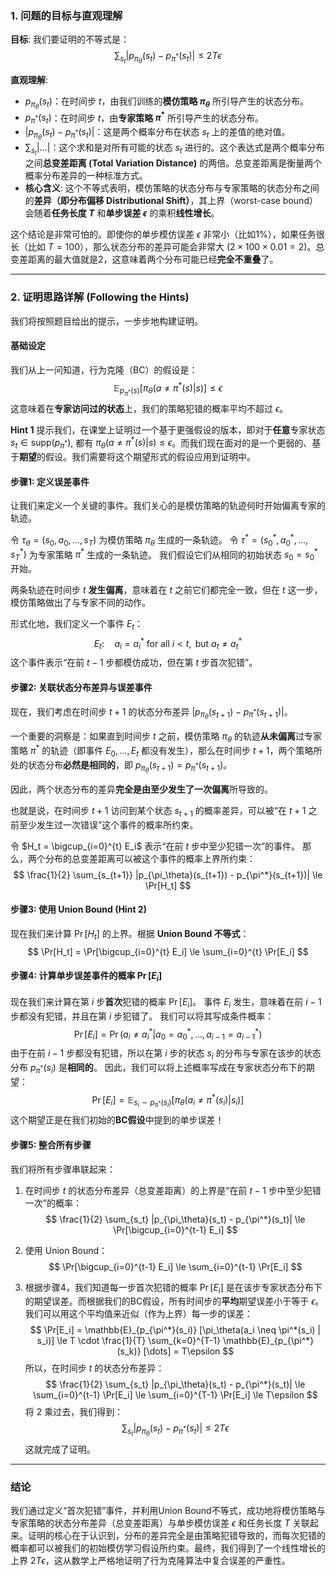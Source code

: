 ### 1. 问题的目标与直观理解

**目标**:
我们要证明的不等式是：
$$
\sum_{s_t} |p_{\pi_\theta}(s_t) - p_{\pi^*}(s_t)| \le 2T\epsilon
$$

**直观理解**:
*   $p_{\pi_\theta}(s_t)$：在时间步 $t$，由我们训练的**模仿策略 $\pi_\theta$** 所引导产生的状态分布。
*   $p_{\pi^*}(s_t)$：在时间步 $t$，由**专家策略 $\pi^*$** 所引导产生的状态分布。
*   $|p_{\pi_\theta}(s_t) - p_{\pi^*}(s_t)|$：这是两个概率分布在状态 $s_t$ 上的差值的绝对值。
*   $\sum_{s_t} |\dots|$：这个求和是对所有可能的状态 $s_t$ 进行的。这个表达式是两个概率分布之间**总变差距离 (Total Variation Distance)** 的两倍。总变差距离是衡量两个概率分布差异的一种标准方式。
*   **核心含义**: 这个不等式表明，模仿策略的状态分布与专家策略的状态分布之间的**差异（即分布偏移 Distributional Shift）**，其上界（worst-case bound）会随着**任务长度 $T$** 和**单步误差 $\epsilon$** 的乘积**线性增长**。

这个结论是非常可怕的。即使你的单步模仿误差 $\epsilon$ 非常小（比如1%），如果任务很长（比如 $T=100$），那么状态分布的差异可能会非常大 ($2 \times 100 \times 0.01 = 2$)。总变差距离的最大值就是2，这意味着两个分布可能已经**完全不重叠**了。

---

### 2. 证明思路详解 (Following the Hints)

我们将按照题目给出的提示，一步步地构建证明。

#### **基础设定**

我们从上一问知道，行为克隆（BC）的假设是：
$$
\mathbb{E}_{p_{\pi^*}(s)} [\pi_\theta(a \neq \pi^*(s) | s)] \le \epsilon
$$
这意味着在**专家访问过的状态**上，我们的策略犯错的概率平均不超过 $\epsilon$。

**Hint 1** 提示我们，在课堂上证明过一个基于更强假设的版本，即对于**任意**专家状态 $s_t \in \text{supp}(p_{\pi^*})$, 都有 $\pi_\theta(a \neq \pi^*(s) | s) \le \epsilon$。而我们现在面对的是一个更弱的、基于**期望**的假设。我们需要将这个期望形式的假设应用到证明中。

#### **步骤1: 定义误差事件**

让我们来定义一个关键的事件。我们关心的是模仿策略的轨迹何时开始偏离专家的轨迹。

令 $\tau_\theta = (s_0, a_0, \dots, s_T)$ 为模仿策略 $\pi_\theta$ 生成的一条轨迹。
令 $\tau^* = (s_0^*, a_0^*, \dots, s_T^*)$ 为专家策略 $\pi^*$ 生成的一条轨迹。
我们假设它们从相同的初始状态 $s_0 = s_0^*$ 开始。

两条轨迹在时间步 $t$ **发生偏离**，意味着在 $t$ 之前它们都完全一致，但在 $t$ 这一步，模仿策略做出了与专家不同的动作。

形式化地，我们定义一个事件 $E_t$：
$$
E_t: \quad a_i = a_i^* \text{ for all } i < t, \text{ but } a_t \neq a_t^*
$$
这个事件表示“在前 $t-1$ 步都模仿成功，但在第 $t$ 步首次犯错”。

#### **步骤2: 关联状态分布差异与误差事件**

现在，我们考虑在时间步 $t+1$ 的状态分布差异 $|p_{\pi_\theta}(s_{t+1}) - p_{\pi^*}(s_{t+1})|$。

一个重要的洞察是：如果直到时间步 $t$ 之前，模仿策略 $\pi_\theta$ 的轨迹**从未偏离**过专家策略 $\pi^*$ 的轨迹（即事件 $E_0, \dots, E_t$ 都没有发生），那么在时间步 $t+1$，两个策略所处的状态分布**必然是相同的**，即 $p_{\pi_\theta}(s_{t+1}) = p_{\pi^*}(s_{t+1})$。

因此，两个状态分布的差异**完全是由至少发生了一次偏离**所导致的。

也就是说，在时间步 $t+1$ 访问到某个状态 $s_{t+1}$ 的概率差异，可以被“在 $t+1$ 之前至少发生过一次错误”这个事件的概率所约束。

令 $H_t = \bigcup_{i=0}^{t} E_i$ 表示“在前 $t$ 步中至少犯错一次”的事件。
那么，两个分布的总变差距离可以被这个事件的概率上界所约束：
$$
\frac{1}{2} \sum_{s_{t+1}} |p_{\pi_\theta}(s_{t+1}) - p_{\pi^*}(s_{t+1})| \le \Pr[H_t]
$$

#### **步骤3: 使用 Union Bound (Hint 2)**

现在我们来计算 $\Pr[H_t]$ 的上界。根据 **Union Bound 不等式**：
$$
\Pr[H_t] = \Pr[\bigcup_{i=0}^{t} E_i] \le \sum_{i=0}^{t} \Pr[E_i]
$$

#### **步骤4: 计算单步误差事件的概率 $\Pr[E_i]$**

现在我们来计算在第 $i$ 步**首次**犯错的概率 $\Pr[E_i]$。
事件 $E_i$ 发生，意味着在前 $i-1$ 步都没有犯错，并且在第 $i$ 步犯错了。
我们可以将其写成条件概率：
$$
\Pr[E_i] = \Pr(a_i \neq a_i^* | a_0 = a_0^*, \dots, a_{i-1} = a_{i-1}^*)
$$
由于在前 $i-1$ 步都没有犯错，所以在第 $i$ 步的状态 $s_i$ 的分布与专家在该步的状态分布 $p_{\pi^*}(s_i)$ 是**相同的**。
因此，我们可以将上述概率写成在专家状态分布下的期望：
$$
\Pr[E_i] = \mathbb{E}_{s_i \sim p_{\pi^*}(s_i)} [\pi_\theta(a_i \neq \pi^*(s_i) | s_i)]
$$
这个期望正是在我们初始的**BC假设**中提到的单步误差！

#### **步骤5: 整合所有步骤**

我们将所有步骤串联起来：

1.  在时间步 $t$ 的状态分布差异（总变差距离）的上界是“在前 $t-1$ 步中至少犯错一次”的概率：
    $$
    \frac{1}{2} \sum_{s_t} |p_{\pi_\theta}(s_t) - p_{\pi^*}(s_t)| \le \Pr[\bigcup_{i=0}^{t-1} E_i]
    $$

2.  使用 Union Bound：
    $$
    \Pr[\bigcup_{i=0}^{t-1} E_i] \le \sum_{i=0}^{t-1} \Pr[E_i]
    $$

3.  根据步骤4，我们知道每一步首次犯错的概率 $\Pr[E_i]$ 是在该步专家状态分布下的期望误差。而根据我们的BC假设，所有时间步的**平均**期望误差小于等于 $\epsilon$。我们可以用这个平均值来近似（作为上界）每一步的误差：
    $$
    \Pr[E_i] = \mathbb{E}_{p_{\pi^*}(s_i)} [\pi_\theta(a_i \neq \pi^*(s_i) | s_i)] \le T \cdot \frac{1}{T} \sum_{k=0}^{T-1} \mathbb{E}_{p_{\pi^*}(s_k)} [\dots] = T\epsilon
    $$
所以，在时间步 $t$ 的状态分布差异：
$$
\frac{1}{2} \sum_{s_t} |p_{\pi_\theta}(s_t) - p_{\pi^*}(s_t)| \le \sum_{i=0}^{t-1} \Pr[E_i] \le \sum_{i=0}^{T-1} \Pr[E_i] \le T\epsilon
$$
将 2 乘过去，我们得到：
$$
\sum_{s_t} |p_{\pi_\theta}(s_t) - p_{\pi^*}(s_t)| \le 2T\epsilon
$$
这就完成了证明。

---

### **结论**

我们通过定义“首次犯错”事件，并利用Union Bound不等式，成功地将模仿策略与专家策略的状态分布差异（总变差距离）与单步模仿误差 $\epsilon$ 和任务长度 $T$ 关联起来。证明的核心在于认识到，分布的差异完全是由策略犯错导致的，而每次犯错的概率都可以被我们的初始模仿学习假设所约束。最终，我们得到了一个线性增长的上界 $2T\epsilon$，这从数学上严格地证明了行为克隆算法中复合误差的严重性。